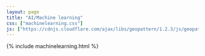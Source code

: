 ```yaml
---
layout: page
title: "AI/Machine learning"
css: ["machinelearning.css"]
js: ["https://cdnjs.cloudflare.com/ajax/libs/geopattern/1.2.3/js/geopattern.min.js", "projects.js"]
---
```

{% include machinelearning.html %}
